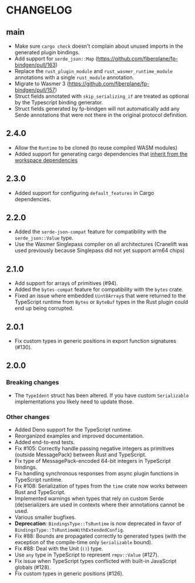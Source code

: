 # CHANGELOG

## main

- Make sure `cargo check` doesn't complain about unused imports in the generated
  plugin bindings.
- Add support for `serde_json::Map` (https://github.com/fiberplane/fp-bindgen/pull/163)
- Replace the `rust_plugin_module` and `rust_wasmer_runtime_module` annotations with a single `rust_module` annotation.
- Migrate to Wasmer 3 (https://github.com/fiberplane/fp-bindgen/pull/157)
- Struct fields annotated with `skip_serializing_if` are treated as optional by the Typescript binding generator.
- Struct fields generated by fp-bindgen will not automatically add any Serde annotations that were not there in the original protocol definition.

## 2.4.0

- Allow the `Runtime` to be cloned (to reuse compiled WASM modules)
- Added support for generating cargo dependencies that [inherit from
  the workspace dependencies](https://doc.rust-lang.org/cargo/reference/specifying-dependencies.html#inheriting-a-dependency-from-a-workspace)

## 2.3.0

- Added support for configuring `default_features` in Cargo dependencies.

## 2.2.0

- Added the `serde-json-compat` feature for compatibility with the
  `serde_json::Value` type.
- Use the Wasmer Singlepass compiler on all architectures (Cranelift was used
  previously because Singlepass did not yet support arm64 chips)

## 2.1.0

- Add support for arrays of primitives (#94).
- Added the `bytes-compat` feature for compatibility with the `bytes` crate.
- Fixed an issue where embedded `Uint8Array`s that were returned to the
  TypeScript runtime from `Bytes` or `ByteBuf` types in the Rust plugin could
  end up being corrupted.

## 2.0.1

- Fix custom types in generic positions in export function signatures (#130).

## 2.0.0

### Breaking changes

- The `TypeIdent` struct has been altered. If you have custom `Serializable`
  implementations you likely need to update those.

### Other changes

- Added Deno support for the TypeScript runtime.
- Reorganized examples and improved documentation.
- Added end-to-end tests.
- Fix #105: Correctly handle passing negative integers as primitives (outside
  MessagePack) between Rust and TypeScript.
- Fix type of MessagePack-encoded 64-bit integers in TypeScript bindings.
- Fix handling synchronous responses from async plugin functions in TypeScript
  runtime.
- Fix #108: Serialization of types from the `time` crate now works between Rust
  and TypeScript.
- Implemented warnings when types that rely on custom Serde (de)serializers are
  used in contexts where their annotations cannot be used.
- Various smaller bugfixes.
- **Deprecation**: `BindingsType::TsRuntime` is now deprecated in favor of
  `BindingsType::TsRuntimeWithExtendedConfig`.
- Fix #88: Bounds are propagated correctly to generated types (with the
  exception of the compile-time only `Serializable` bound).
- Fix #88: Deal with the Unit (`()`) type.
- Use `any` type in TypeScript to represent `rmpv::Value` (#127).
- Fix issue when TypeScript types conflicted with built-in JavaScript globals
  (#128).
- Fix custom types in generic positions (#126).
